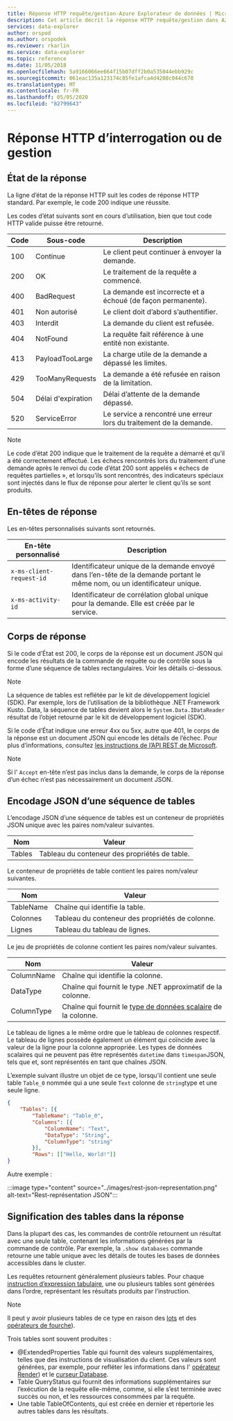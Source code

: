 ```yaml
---
title: Réponse HTTP requête/gestion-Azure Explorateur de données | Microsoft Docs
description: Cet article décrit la réponse HTTP requête/gestion dans Azure Explorateur de données.
services: data-explorer
author: orspod
ms.author: orspodek
ms.reviewer: rkarlin
ms.service: data-explorer
ms.topic: reference
ms.date: 11/05/2018
ms.openlocfilehash: 5a9166066ee664f15b07dff2b0a535044ebb929c
ms.sourcegitcommit: 061eac135a123174c85fe1afca4d4208c044c678
ms.translationtype: MT
ms.contentlocale: fr-FR
ms.lasthandoff: 05/05/2020
ms.locfileid: "82799643"
---
```

# <a name="querymanagement-http-response"></a>Réponse HTTP d’interrogation ou de gestion

## <a name="response-status"></a>État de la réponse

La ligne d’état de la réponse HTTP suit les codes de réponse HTTP standard.
Par exemple, le code 200 indique une réussite. 

Les codes d’état suivants sont en cours d’utilisation, bien que tout code HTTP valide puisse être retourné.

|Code|Sous-code        |Description                                    |
|----|---------------|-----------------------------------------------|
|100 |Continue       |Le client peut continuer à envoyer la demande.       |
|200 |OK             |Le traitement de la requête a commencé.       |
|400 |BadRequest     |La demande est incorrecte et a échoué (de façon permanente).|
|401 |Non autorisé   |Le client doit d’abord s’authentifier.            |
|403 |Interdit      |La demande du client est refusée.                      |
|404 |NotFound       |La requête fait référence à une entité non existante.      |
|413 |PayloadTooLarge|La charge utile de la demande a dépassé les limites.               |
|429 |TooManyRequests|La demande a été refusée en raison de la limitation. |
|504 |Délai d'expiration        |Délai d’attente de la demande dépassé.                         |
|520 |ServiceError   |Le service a rencontré une erreur lors du traitement de la demande.|

> [!NOTE]
> Le code d’état 200 indique que le traitement de la requête a démarré et qu’il a été correctement effectué.
> Les échecs rencontrés lors du traitement d’une demande après le renvoi du code d’état 200 sont appelés « échecs de requêtes partielles », et lorsqu’ils sont rencontrés, des indicateurs spéciaux sont injectés dans le flux de réponse pour alerter le client qu’ils se sont produits.

## <a name="response-headers"></a>En-têtes de réponse

Les en-têtes personnalisés suivants sont retournés.

|En-tête personnalisé           |Description                                                                                               |
|------------------------|----------------------------------------------------------------------------------------------------------|
|`x-ms-client-request-id`|Identificateur unique de la demande envoyé dans l’en-tête de la demande portant le même nom, ou un identificateur unique.     |
|`x-ms-activity-id`      |Identificateur de corrélation global unique pour la demande. Elle est créée par le service.                    |

## <a name="response-body"></a>Corps de réponse

Si le code d’État est 200, le corps de la réponse est un document JSON qui encode les résultats de la commande de requête ou de contrôle sous la forme d’une séquence de tables rectangulaires.
Voir les détails ci-dessous.

> [!NOTE]
> La séquence de tables est reflétée par le kit de développement logiciel (SDK). Par exemple, lors de l’utilisation de la bibliothèque .NET Framework Kusto. Data, la séquence de tables devient alors le `System.Data.IDataReader` résultat de l’objet retourné par le kit de développement logiciel (SDK).

Si le code d’État indique une erreur 4xx ou 5xx, autre que 401, le corps de la réponse est un document JSON qui encode les détails de l’échec.
Pour plus d’informations, consultez [les instructions de l’API REST de Microsoft](https://github.com/microsoft/api-guidelines).

> [!NOTE]
> Si l' `Accept` en-tête n’est pas inclus dans la demande, le corps de la réponse d’un échec n’est pas nécessairement un document JSON.

## <a name="json-encoding-of-a-sequence-of-tables"></a>Encodage JSON d’une séquence de tables

L’encodage JSON d’une séquence de tables est un conteneur de propriétés JSON unique avec les paires nom/valeur suivantes.

|Nom  |Valeur                              |
|------|-----------------------------------|
|Tables|Tableau du conteneur des propriétés de table.|

Le conteneur de propriétés de table contient les paires nom/valeur suivantes.

|Nom     |Valeur                               |
|---------|------------------------------------|
|TableName|Chaîne qui identifie la table. |
|Colonnes  |Tableau du conteneur des propriétés de colonne.|
|Lignes     |Tableau du tableau de lignes.          |

Le jeu de propriétés de colonne contient les paires nom/valeur suivantes.

|Nom      |Valeur                                                          |
|----------|---------------------------------------------------------------|
|ColumnName|Chaîne qui identifie la colonne.                           |
|DataType  |Chaîne qui fournit le type .NET approximatif de la colonne.|
|ColumnType|Chaîne qui fournit le [type de données scalaire](../../query/scalar-data-types/index.md) de la colonne.|

Le tableau de lignes a le même ordre que le tableau de colonnes respectif.
Le tableau de lignes possède également un élément qui coïncide avec la valeur de la ligne pour la colonne appropriée.
Les types de données scalaires qui ne peuvent pas être représentés `datetime` dans `timespan`JSON, tels que et, sont représentés en tant que chaînes JSON.

L’exemple suivant illustre un objet de ce type, lorsqu’il contient une seule table `Table_0` nommée qui a une seule `Text` colonne de `string`type et une seule ligne.

```json
{
    "Tables": [{
        "TableName": "Table_0",
        "Columns": [{
            "ColumnName": "Text",
            "DataType": "String",
            "ColumnType": "string"
        }],
        "Rows": [["Hello, World!"]]
}
```

Autre exemple : 

:::image type="content" source="../images/rest-json-representation.png" alt-text="Rest-représentation JSON":::

## <a name="the-meaning-of-tables-in-the-response"></a>Signification des tables dans la réponse

Dans la plupart des cas, les commandes de contrôle retournent un résultat avec une seule table, contenant les informations générées par la commande de contrôle. Par exemple, la `.show databases` commande retourne une table unique avec les détails de toutes les bases de données accessibles dans le cluster.

Les requêtes retournent généralement plusieurs tables.
Pour chaque [instruction d’expression tabulaire](../../query/tabularexpressionstatements.md), une ou plusieurs tables sont générées dans l’ordre, représentant les résultats produits par l’instruction.

> [!NOTE]
> Il peut y avoir plusieurs tables de ce type en raison des [lots](../../query/batches.md) et des [opérateurs de fourche](../../query/forkoperator.md)).

Trois tables sont souvent produites :

* @ExtendedProperties Table qui fournit des valeurs supplémentaires, telles que des instructions de visualisation du client. Ces valeurs sont générées, par exemple, pour refléter les informations dans l' [opérateur Render](../../query/renderoperator.md)) et le [curseur Database](../../management/databasecursor.md).
* Table QueryStatus qui fournit des informations supplémentaires sur l’exécution de la requête elle-même, comme, si elle s’est terminée avec succès ou non, et les ressources consommées par la requête.
* Une table TableOfContents, qui est créée en dernier et répertorie les autres tables dans les résultats.
